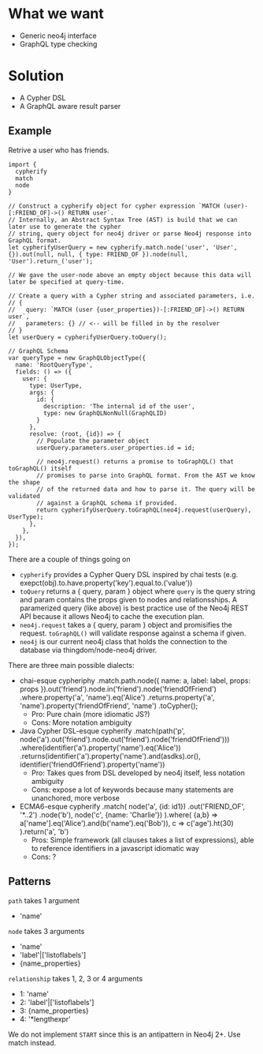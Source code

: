 What we want
============

- Generic neo4j interface
- GraphQL type checking

Solution
========

- A Cypher DSL
- A GraphQL aware result parser

Example
-------

Retrive a user who has friends.

```
import {
  cypherify
  match
  node
}

// Construct a cypherify object for cypher expression `MATCH (user)-[:FRIEND_OF]->() RETURN user`.
// Internally, an Abstract Syntax Tree (AST) is build that we can later use to generate the cypher
// string, query object for neo4j driver or parse Neo4j response into GraphQL format.
let cypherifyUserQuery = new cypherify.match.node('user', 'User', {}).out(null, null, { type: FRIEND_OF }).node(null, 'User').return_('user');

// We gave the user-node above an empty object because this data will later be specified at query-time.

// Create a query with a Cypher string and associated parameters, i.e.
// {
//   query: `MATCH (user {user_properties})-[:FRIEND_OF]->() RETURN user`,
//   parameters: {} // <-- will be filled in by the resolver
// }
let userQuery = cypherifyUserQuery.toQuery();

// GraphQL Schema
var queryType = new GraphQLObjectType({
  name: 'RootQueryType',
  fields: () => ({
    user: {
      type: UserType,
      args: {
        id: {
          description: 'The internal id of the user',
          type: new GraphQLNonNull(GraphQLID)
        }
      },
      resolve: (root, {id}) => {
        // Populate the parameter object
        userQuery.parameters.user_properties.id = id;

        // neo4j.request() returns a promise to toGraphQL() that toGraphQL() itself  
        // promises to parse into GraphQL format. From the AST we know the shape
        // of the returned data and how to parse it. The query will be validated
        // against a GraphQL schema if provided.
        return cypherifyUserQuery.toGraphQL(neo4j.request(userQuery), UserType);
      },
    },
  }),
});
```

There are a couple of things going on

- `cypherify` provides a Cypher Query DSL inspired by chai tests (e.g. exepct(obj).to.have.property('key').equal.to.('value'))
- `toQuery` returns a { query, param } object where `query` is the query string and param contains the props given to nodes and relationsships. A paramerized query (like above) is best practice use of the Neo4j REST API because it allows Neo4j to cache the execution plan.
- `neo4j.request` takes a { query, param } object and promisifies the request. `toGraphQL()` will validate response against a schema if given.
- `neo4j` is our current neo4j class that holds the connection to the database via thingdom/node-neo4j driver.

There are three main possible dialects:
  - chai-esque
      cypheriphy
        .match.path.node({ name: a, label: label, props: props }).out('friend').node.in('friend').node('friendOfFriend')
        .where.property('a', 'name').eq('Alice')
        .returns.property('a', 'name').property('friendOfFriend', 'name')
        .toCypher();
      - Pro: Pure chain (more idiomatic JS?)
      - Cons: More notation ambiguity
  - Java Cypher DSL-esque
      cypherify
        .match(path('p', node('a').out('friend').node.out('friend').node('friendOfFriend')))
        .where(identifier('a').property('name').eq('Alice'))
        .returns(identifier('a').property('name').and(asdks).or(), identifier('friendOfFriend').property('name'))
      - Pro: Takes ques from DSL developed by neo4j itself, less notation ambiguity
      - Cons: expose a lot of keywords because many statements are unanchored, more verbose
  - ECMA6-esque
      cypherify
        .match(
          node('a', {id: id1})
            .out('FRIEND_OF', '\*..2')
            .node('b'),
          node('c', {name: 'Charlie'})
        ).where(
          {a,b} => a['name'].eq('Alice').and(b('name').eq('Bob')),
          c => c('age').ht(30)
        ).return('a', 'b')
      - Pros: Simple framework (all clauses takes a list of expressions), able to reference identifiers in a javascript idiomatic way
      - Cons: ?


Patterns
--------

`path` takes 1 argument
- 'name'

`node` takes 3 arguments
- 'name'
- 'label'|['listoflabels']
- {name_properties}

`relationship` takes 1, 2, 3 or 4 arguments
- 1: 'name'
- 2: 'label'|['listoflabels']
- 3: {name_properties}
- 4: '\*lengthexpr'


We do not implement `START` since this is an antipattern in Neo4j 2+. Use match instead.
